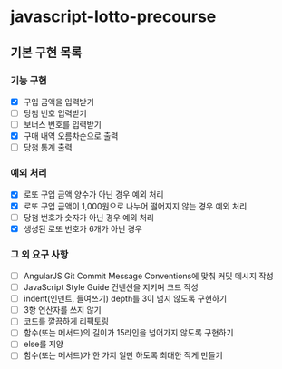 # javascript-lotto-precourse

## 기본 구현 목록

### 기능 구현

- [x] 구입 금액을 입력받기
- [ ] 당첨 번호 입력받기
- [ ] 보너스 번호를 입력받기
- [x] 구매 내역 오름차순으로 출력
- [ ] 당첨 통계 출력

### 예외 처리

- [x] 로또 구입 금액 양수가 아닌 경우 예외 처리
- [x] 로또 구입 금액이 1,000원으로 나누어 떨어지지 않는 경우 예외 처리
- [ ] 당첨 번호가 숫자가 아닌 경우 예외 처리
- [x] 생성된 로또 번호가 6개가 아닌 경우

### 그 외 요구 사항

- [ ] AngularJS Git Commit Message Conventions에 맞춰 커밋 메시지 작성
- [ ] JavaScript Style Guide 컨벤션을 지키며 코드 작성
- [ ] indent(인덴트, 들여쓰기) depth를 3이 넘지 않도록 구현하기
- [ ] 3항 연산자를 쓰지 않기
- [ ] 코드를 깔끔하게 리팩토링
- [ ] 함수(또는 메서드)의 길이가 15라인을 넘어가지 않도록 구현하기
- [ ] else를 지양
- [ ] 함수(또는 메서드)가 한 가지 일만 하도록 최대한 작게 만들기
